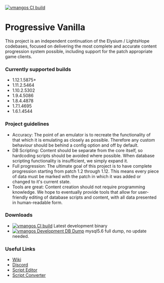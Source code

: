 [![vmangos CI build](https://github.com/vmangos/core/actions/workflows/vmangos.yml/badge.svg)](https://github.com/vmangos/core/actions/workflows/vmangos.yml)


# Progressive Vanilla
This project is an independent continuation of the Elysium / LightsHope codebases, focused on delivering the most complete and accurate content progression system possible, including support for the patch appropriate game clients.

### Currently supported builds
- 1.12.1.5875+
- 1.11.2.5464
- 1.10.2.5302
- 1.9.4.5086
- 1.8.4.4878
- 1.7.1.4695
- 1.6.1.4544
<!--- 1.5.1.4449
- 1.4.2.4375
- 1.3.1.4297
- 1.2.4.4222-->

### Project guidelines
- Accuracy: The point of an emulator is to recreate the functionality of that which it is emulating as closely as possible. Therefore any custom behaviour should be behind a config option and off by default.
- DB Scripting: Content should be separate from the core itself, so hardcoding scripts should be avoided where possible. When database scripting functionality is insufficient, we simply expand it.
- Full progression: The ultimate goal of this project is to have complete progression starting from patch 1.2 through 1.12. This means every piece of data must be marked with the patch in which it was added or changed to it's current state.
- Tools are great: Content creation should not require programming knowledge. We hope to eventually provide tools that allow for user-friendly editing of database scripts and content, with all data presented in human-readable form.

### Downloads
- [![vmangos CI build](https://github.com/vmangos/core/actions/workflows/dev-release.yml/badge.svg)](https://github.com/vmangos/core/releases/tag/latest)  Latest development binary
- [![vmangos Development DB Dump](https://github.com/vmangos/core/actions/workflows/db_dump.yml/badge.svg)](https://github.com/vmangos/core/releases/tag/db_latest)  mysql5.6 full dump, no update needed.

### Useful Links
- [Wiki](https://github.com/vmangos/wiki)
- [Discord](https://discord.gg/x9a2jt7)
- [Script Editor](https://github.com/brotalnia/scripteditor)
- [Script Converter](https://github.com/vmangos/ScriptConverter)
